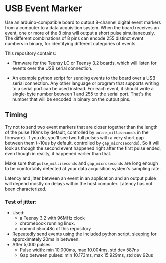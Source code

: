 # USB Event Marker

Use an arduino-compatible board to output 8-channel digital event markers from a computer to a data acquisition system. When the board receives an event, one or more of the 8 pins will output a short pulse simultaneously. The different combinations of 8 pins can encode 255 distinct event numbers in binary, for identifying different categories of events.

This repository contains:

* Firmware for the Teensy LC or Teensy 3.2 boards, which will listen for events over the USB serial connection. 

* An example python script for sending events to the board over a USB serial connection. Any other language or program that supports writing to a serial port can be used instead. For each event, it should write a single-byte number between 1 and 255 to the serial port. That's the number that will be encoded in binary on the output pins.

## Timing

Try not to send two event markers that are closer together than the length of the pulse (10ms by default, controlled by `pulse_milliseconds` in the firmware). If you do, you'll see two full pulses with a very short gap between them (~10us by default, controlled by `gap_microseconds`). So it will look as though the second event happened right after the first pulse ended, even though in reality, it happened earlier than that.

Make sure that `pulse_milliseconds` and `gap_microseconds` are long enough to be comfortably detected at your data acquisition system's sampling rate.

Latency and jitter between an event in an application and an output pulse will depend mostly on delays within the host computer. Latency has not been characterized. 

### Test of jitter: 

* Used: 
    - a Teensy 3.2 with 96MHz clock
    - chromebook running linux.
    - commit 55cc48c of this repository
* Repeatedly send events using the included python script, sleeping for approximately 20ms in between. 
* After 5,000 pulses:
    - Pulse width: min 10.000ms, max 10.004ms, std dev 587ns
    - Gap between pulses: min 10.173ms, max 15.929ms, std dev 92us

